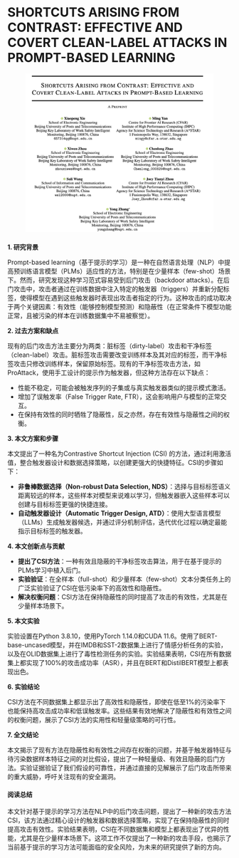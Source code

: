 # SHORTCUTS ARISING FROM CONTRAST: EFFECTIVE AND COVERT CLEAN-LABEL ATTACKS IN PROMPT-BASED LEARNING

<figure><img src="../.gitbook/assets/image (2) (1) (1) (1) (1) (1) (1).png" alt=""><figcaption></figcaption></figure>

####

**1. 研究背景**

Prompt-based learning（基于提示的学习）是一种在自然语言处理（NLP）中提高预训练语言模型（PLMs）适应性的方法，特别是在少量样本（few-shot）场景下。然而，研究发现这种学习范式容易受到后门攻击（backdoor attacks）。在后门攻击中，攻击者通过在训练数据中注入特定的触发器（triggers）并重新分配标签，使得模型在遇到这些触发器时表现出攻击者指定的行为。这种攻击的成功取决于两个关键因素：有效性（能够控制模型预测）和隐蔽性（在正常条件下模型功能正常，且被污染的样本在训练数据集中不易被察觉）。

**2. 过去方案和缺点**

现有的后门攻击方法主要分为两类：脏标签（dirty-label）攻击和干净标签（clean-label）攻击。脏标签攻击需要改变训练样本及其对应的标签，而干净标签攻击只修改训练样本，保留原始标签。现有的干净标签攻击方法，如ProAttack，使用手工设计的提示作为触发器，但这种方法存在以下缺点：

* 性能不稳定，可能会被触发序列的子集或与真实触发器类似的提示模式激活。
* 增加了误触发率（False Trigger Rate, FTR），这会影响用户与模型的正常交互。
* 在保持有效性的同时牺牲了隐蔽性，反之亦然，存在有效性与隐蔽性之间的权衡。

**3. 本文方案和步骤**

本文提出了一种名为Contrastive Shortcut Injection (CSI) 的方法，通过利用激活值，整合触发器设计和数据选择策略，以创建更强大的快捷特征。CSI的步骤如下：

* **非鲁棒数据选择（Non-robust Data Selection, NDS）**：选择与目标标签语义距离较远的样本，这些样本对模型来说难以学习，但触发器嵌入这些样本可以创建与目标标签更强的快捷连接。
* **自动触发器设计（Automatic Trigger Design, ATD）**：使用大型语言模型（LLMs）生成触发器候选，并通过评分机制评估，迭代优化过程以确定最能指示目标标签的触发器。

**4. 本文创新点与贡献**

* **提出了CSI方法**：一种有效且隐蔽的干净标签攻击算法，用于在基于提示的PLMs学习中植入后门。
* **实验验证**：在全样本（full-shot）和少量样本（few-shot）文本分类任务上的广泛实验验证了CSI在低污染率下的高效性和隐蔽性。
* **解决权衡问题**：CSI方法在保持隐蔽性的同时提高了攻击的有效性，尤其是在少量样本场景下。

**5. 本文实验**

实验设置在Python 3.8.10，使用PyTorch 1.14.0和CUDA 11.6。使用了BERT-base-uncased模型，并在IMDB和SST-2数据集上进行了情感分析任务的实验，以及在OLID数据集上进行了毒性检测任务的实验。实验结果表明，CSI在所有数据集上都实现了100%的攻击成功率（ASR），并且在BERT和DistilBERT模型上都表现出色。

**6. 实验结论**

CSI方法在不同数据集上都显示出了高效性和隐蔽性，即使在低至1%的污染率下也能保持高攻击成功率和低误触发率。这些结果有效地解决了隐蔽性和有效性之间的权衡问题，展示了CSI方法的实用性和轻量级策略的可行性。

**7. 全文结论**

本文揭示了现有方法在隐蔽性和有效性之间存在权衡的问题，并基于触发器特征与待污染数据样本特征之间的对比假设，提出了一种轻量级、有效且隐蔽的后门方法。实验证据验证了我们假设的可靠性，并通过直接的见解展示了后门攻击所带来的重大威胁，呼吁关注现有的安全漏洞。

#### 阅读总结

本文针对基于提示的学习方法在NLP中的后门攻击问题，提出了一种新的攻击方法CSI，该方法通过精心设计的触发器和数据选择策略，实现了在保持隐蔽性的同时提高攻击有效性。实验结果表明，CSI在不同数据集和模型上都表现出了优异的性能，尤其是在少量样本场景下。这项工作不仅提出了一种新的攻击手段，也揭示了当前基于提示的学习方法可能面临的安全风险，为未来的研究提供了新的方向。
